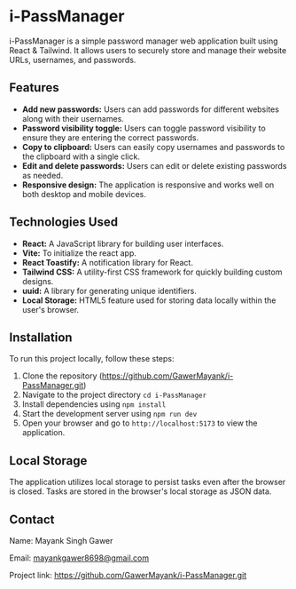 # i-PassManager

i-PassManager is a simple password manager web application built using React & Tailwind. It allows users to securely store and manage their website URLs, usernames, and passwords.

## Features

- **Add new passwords:** Users can add passwords for different websites along with their usernames.
- **Password visibility toggle:** Users can toggle password visibility to ensure they are entering the correct passwords.
- **Copy to clipboard:** Users can easily copy usernames and passwords to the clipboard with a single click.
- **Edit and delete passwords:** Users can edit or delete existing passwords as needed.
- **Responsive design:** The application is responsive and works well on both desktop and mobile devices.

## Technologies Used

- **React:** A JavaScript library for building user interfaces.
- **Vite:** To initialize the react app.
- **React Toastify:** A notification library for React.
- **Tailwind CSS:** A utility-first CSS framework for quickly building custom designs.
- **uuid:** A library for generating unique identifiers.
- **Local Storage:** HTML5 feature used for storing data locally within the user's browser.

## Installation

To run this project locally, follow these steps:

1. Clone the repository (https://github.com/GawerMayank/i-PassManager.git)
2. Navigate to the project directory `cd i-PassManager`
3. Install dependencies using `npm install`
4. Start the development server using `npm run dev`
5. Open your browser and go to `http://localhost:5173` to view the application.

## Local Storage

The application utilizes local storage to persist tasks even after the browser is closed. Tasks are stored in the browser's local storage as JSON data.

## Contact

Name: Mayank Singh Gawer

Email: mayankgawer8698@gmail.com

Project link: https://github.com/GawerMayank/i-PassManager.git
